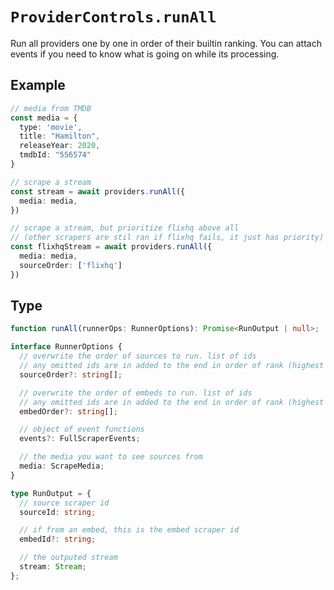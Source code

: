 # `ProviderControls.runAll`

Run all providers one by one in order of their builtin ranking.
You can attach events if you need to know what is going on while its processing.

## Example

```ts
// media from TMDB
const media = {
  type: 'movie',
  title: "Hamilton",
  releaseYear: 2020,
  tmdbId: "556574"
}

// scrape a stream
const stream = await providers.runAll({
  media: media,
})

// scrape a stream, but prioritize flixhq above all
// (other scrapers are stil ran if flixhq fails, it just has priority)
const flixhqStream = await providers.runAll({
  media: media,
  sourceOrder: ['flixhq']
})
```

## Type

```ts
function runAll(runnerOps: RunnerOptions): Promise<RunOutput | null>;

interface RunnerOptions {
  // overwrite the order of sources to run. list of ids
  // any omitted ids are in added to the end in order of rank (highest first)
  sourceOrder?: string[];

  // overwrite the order of embeds to run. list of ids
  // any omitted ids are in added to the end in order of rank (highest first)
  embedOrder?: string[];

  // object of event functions
  events?: FullScraperEvents;

  // the media you want to see sources from
  media: ScrapeMedia;
}

type RunOutput = {
  // source scraper id
  sourceId: string;

  // if from an embed, this is the embed scraper id
  embedId?: string;

  // the outputed stream
  stream: Stream;
};
```
